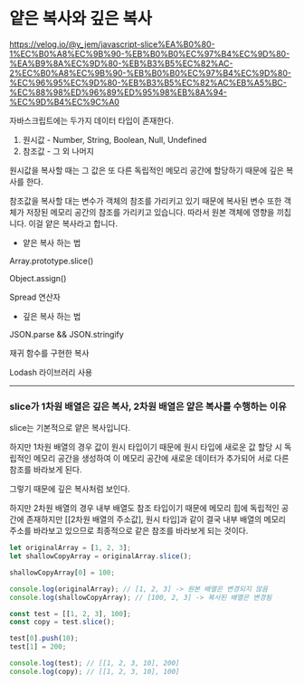 # 얕은 복사와 깊은 복사

https://velog.io/@y_jem/javascript-slice%EA%B0%80-1%EC%B0%A8%EC%9B%90-%EB%B0%B0%EC%97%B4%EC%9D%80-%EA%B9%8A%EC%9D%80-%EB%B3%B5%EC%82%AC-2%EC%B0%A8%EC%9B%90-%EB%B0%B0%EC%97%B4%EC%9D%80-%EC%96%95%EC%9D%80-%EB%B3%B5%EC%82%AC%EB%A5%BC-%EC%88%98%ED%96%89%ED%95%98%EB%8A%94-%EC%9D%B4%EC%9C%A0

자바스크립트에는 두가지 데이터 타입이 존재한다.
1. 원시값 - Number, String, Boolean, Null, Undefined 
2. 참조값 - 그 외 나머지


원시값을 복사할 때는 그 값은 또 다른 독립적인 메모리 공간에 할당하기 때문에 깊은 복사를 한다.

참조값을 복사할 대는 변수가 객체의 참조를 가리키고 있기 때문에 복사된 변수 또한 객체가 저장된 메모리 공간의 참조를 가리키고 있습니다. 따라서 원본 객체에 영향을 끼칩니다.
이걸 얕은 복사라고 합니다.

- 얕은 복사 하는 법

Array.prototype.slice()

Object.assign()

Spread 연산자

- 깊은 복사 하는 법

JSON.parse && JSON.stringify

재귀 함수를 구현한 복사

Lodash 라이브러리 사용

---


### slice가 1차원 배열은 깊은 복사, 2차원 배열은 얕은 복사를 수행하는 이유

slice는 기본적으로 얕은 복사입니다. 

하지만 1차원 배열의 경우 값이 원시 타입이기 때문에 원시 타입에 새로운 값 할당 시 독립적인 메모리 공간을 생성하여 이 메모리 공간에 새로운 데이터가 추가되어 서로 다른 참조를 바라보게 된다. 

그렇기 때문에 깊은 복사처럼 보인다.

하지만 2차원 배열의 경우 내부 배열도 참조 타입이기 때문에 메모리 힙에 독립적인 공간에 존재하지만 [[2차원 배열의 주소값], 원시 타입]과 같이 결국 내부 배열의 메모리 주소를 바라보고 있으므로 최종적으로 같은 참조를 바라보게 되는 것이다.


```js
let originalArray = [1, 2, 3];
let shallowCopyArray = originalArray.slice();

shallowCopyArray[0] = 100;

console.log(originalArray); // [1, 2, 3] -> 원본 배열은 변경되지 않음
console.log(shallowCopyArray); // [100, 2, 3] -> 복사된 배열은 변경됨

```

```js
const test = [[1, 2, 3], 100];
const copy = test.slice();

test[0].push(10);
test[1] = 200;

console.log(test); // [[1, 2, 3, 10], 200]
console.log(copy); // [[1, 2, 3, 10], 100]
```

